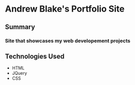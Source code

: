 <h1>Andrew Blake's Portfolio Site</h1>

<h2>Summary</h2>
<h3>Site that showcases my web developement projects</h3>

<h2>Technologies Used</h2>
<ul>
	<li>HTML</li>
	<li>JQuery</li>
	<li>CSS</li>
</ul>
